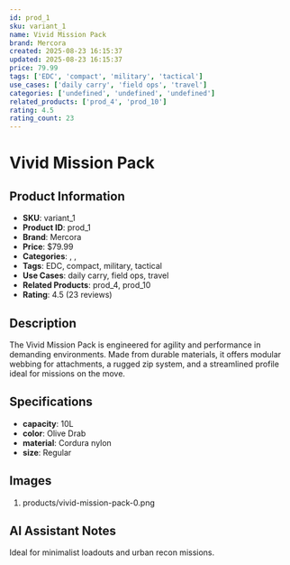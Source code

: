 ```yaml
---
id: prod_1
sku: variant_1
name: Vivid Mission Pack
brand: Mercora
created: 2025-08-23 16:15:37
updated: 2025-08-23 16:15:37
price: 79.99
tags: ['EDC', 'compact', 'military', 'tactical']
use_cases: ['daily carry', 'field ops', 'travel']
categories: ['undefined', 'undefined', 'undefined']
related_products: ['prod_4', 'prod_10']
rating: 4.5
rating_count: 23
---
```


# Vivid Mission Pack

## Product Information
- **SKU**: variant_1
- **Product ID**: prod_1
- **Brand**: Mercora
- **Price**: $79.99
- **Categories**: , , 
- **Tags**: EDC, compact, military, tactical
- **Use Cases**: daily carry, field ops, travel
- **Related Products**: prod_4, prod_10
- **Rating**: 4.5 (23 reviews)

## Description
The Vivid Mission Pack is engineered for agility and performance in demanding environments. Made from durable materials, it offers modular webbing for attachments, a rugged zip system, and a streamlined profile ideal for missions on the move.

## Specifications
- **capacity**: 10L
- **color**: Olive Drab
- **material**: Cordura nylon
- **size**: Regular

## Images
1. products/vivid-mission-pack-0.png

## AI Assistant Notes
Ideal for minimalist loadouts and urban recon missions.
